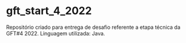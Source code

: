 # gft_start_4_2022
Repositório criado para entrega de desafio referente a etapa técnica da GFT#4 2022. Linguagem utilizada: Java.
